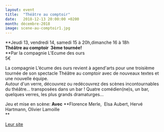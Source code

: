 ```yaml
---
layout: event
title:  "Théâtre au comptoir"
date:   2018-12-13 20:00:00 +0200
month: décembre-2018
image: scene-au-comptoir1.jpg
---
```




**Jeudi 13, vendredi 14, samedi 15 à 20h,dimanche 16 à 18h<br /> <strong>Théâtre au comptoir  3ème tournée!<br /> </strong>**Par la compagnie L'Ecume des ours<br /> 5€



La compagnie L’écume des ours revient à agend'arts pour une troisième tournée de son spectacle Théâtre au comptoir avec de nouveaux textes et une nouvelle équipe.<br /> Autour d'un verre, découvrez ou redécouvrez des scènes incontournables du théâtre... transposées dans un bar ! Quatre comédien(ne)s, un bar, quelques verres, les plus grands dramaturges...

Jeu et mise en scène: <b>Avec</b> **Florence Merle,  Elsa Aubert, Hervé Hartmann, Olivier Lamoille  
** 

[Leur site](https://lecumedesours.wixsite.com/lecumedesours)